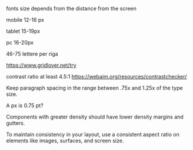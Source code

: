 fonts size depends from the distance from the screen

mobile
12-16 px

tablet
15-19px

pc
16-20px

46-75 lettere per riga



https://www.gridlover.net/try

contrast ratio at least 4.5:1
https://webaim.org/resources/contrastchecker/


Keep paragraph spacing in the range between .75x and 1.25x of the type size.

A px is 0.75 pt?


Components with greater density should have lower density margins and gutters.

To maintain consistency in your layout, use a consistent aspect ratio on elements like images, surfaces, and screen size.
